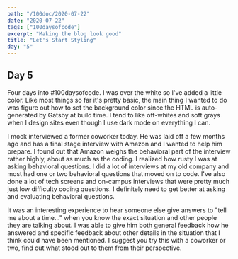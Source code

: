 ```yaml
---
path: "/100doc/2020-07-22"
date: "2020-07-22"
tags: ["100daysofcode"]
excerpt: "Making the blog look good"
title: "Let's Start Styling"
day: "5"
---
```


## Day 5

Four days into \#100daysofcode. I was over the white so I've added a little color. Like most things so far it's pretty basic, the main thing I wanted to do was figure out how to set the background color since the HTML is auto-generated by Gatsby at build time. I tend to like off-whites and soft grays when I design sites even though I use dark mode on everything I can.

I mock interviewed a former coworker today. He was laid off a few months ago and has a final stage interview with Amazon and I wanted to help him prepare. I found out that Amazon weighs the behavioral part of the interview rather highly, about as much as the coding. I realized how rusty I was at asking behavioral questions. I did a lot of interviews at my old company and most had one or two behavioral questions that moved on to code. I've also done a lot of tech screens and on-campus interviews that were pretty much just low difficulty coding questions. I definitely need to get better at asking and evaluating behavioral questions.

It was an interesting experience to hear someone else give answers to "tell me about a time..." when you know the exact situation and other people they are talking about. I was able to give him both general feedback how he answered and specific feedback about other details in the situation that I think could have been mentioned. I suggest you try this with a coworker or two, find out what stood out to them from their perspective.
